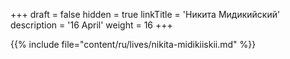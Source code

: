+++
draft = false
hidden = true
linkTitle = 'Никита Мидикийский'
description = '16 April'
weight = 16
+++

{{% include file="content/ru/lives/nikita-midikiiskii.md" %}}
